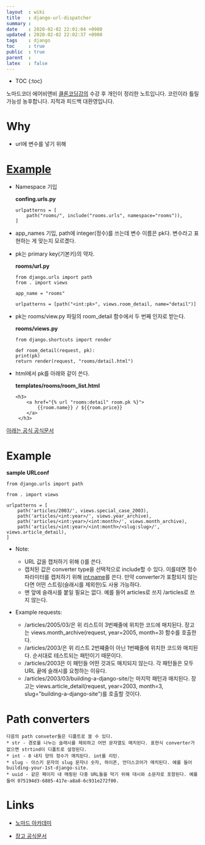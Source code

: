 ```yaml
---
layout  : wiki
title   : django-url-dispatcher 
summary : 
date    : 2020-02-02 22:01:04 +0900
updated : 2020-02-02 22:02:37 +0900
tags    : django
toc     : true
public  : true
parent  : 
latex   : false
---
```

* TOC
{:toc}

 노마드코더 에어비앤비 [클론코딩강의](https://academy.nomadcoders.co/courses/637659/lectures/11906079) 수강 후 개인이 정리한 노트입니다. 코린이라 틀릴 가능성 농후합니다. 지적과 피드백 대환영입니다.

# Why
* url에 변수를 넣기 위해

# [Example](https://github.com/nomadcoders/airbnb-clone/commit/81362b70afb5541cc1538a0b299d0b517c4af5b4)

* Namespace 기입

    **confing.urls.py**
    ```
    urlpatterns = [
        path("rooms/", include("rooms.urls", namespace="rooms")),
    ]
    ```

* app_names 기입, path에 integer(정수)를 쓰는데 변수 이름은 pk다. 변수라고 표현하는 게 맞는지 모르곘다.
* pk는 primary key(기본키)의 약자.

    **rooms/url.py**
    ```
    from django.urls import path
    from . import views

    app_name = "rooms"

    urlpatterns = [path("<int:pk>", views.room_detail, name="detail")]
    ```

* pk는 rooms/view.py 파일의 room_detail 함수에서 두 번째 인자로 받는다.

    **rooms/views.py**
    ```
    from django.shortcuts import render

    def room_detail(request, pk):
    print(pk)
    return render(request, "rooms/detail.html")
    ```

* html에서 pk를 아래와 같이 쓴다. 

    **templates/rooms/room_list.html**
    ```
    <h3>
        <a href="{% url "rooms:detail" room.pk %}">
            {{room.name}} / ${{room.price}}
        </a>
     </h3>
    ```


[아래는 공식 공식문서](https://docs.djangoproject.com/en/3.0/topics/http/urls/)

# Example

**sample URLconf**
```
from django.urls import path

from . import views

urlpatterns = [
    path('articles/2003/', views.special_case_2003),
    path('articles/<int:year>/', views.year_archive),
    path('articles/<int:year>/<int:month>/', views.month_archive),
    path('articles/<int:year>/<int:month>/<slug:slug>/', views.article_detail),
]
```

* Note:
    * URL 값을 캡처하기 위해 ()를 쓴다.
    * 캡처된 값은 converter type을 선택적으로 include할 수 있다. 이를테면 정수 파라미터를 캡처하기 위해 <int:name>를 쓴다.
    만약 converter가 포함되지 않는다면 어떤 스트링(슬래시를 제외한)도 사용 가능하다.
    * 맨 앞에 슬래시를 붙일 필요는 없다. 예를 들어 articles로 쓰지 /articles로 쓰지 않는다.

* Example requests:
    * /articles/2005/03/은 위 리스트이 3번째줄에 위치한 코드에 매치된다.
    장고는 views.month_archive(request, year=2005, month=3) 함수를 호출한다.
    * /articles/2003/은 위 리스트 2번쨰줄이 아닌 1번째줄에 위치한 코드와 매치된다. 순서대로 테스트되는 패턴이기 때문이다.
    * /articles/2003은 이 패턴들 어떤 것과도 매치되지 않는다. 각 패턴들은 모두 URL 끝에 슬래시를 요청하는 이유다.
    * /articles/2003/03/building-a-django-site/는 마지막 패턴과 매치된다.
    장고는 views.article_detail(request, year=2003, month=3, slug="building-a-django-site")를 호출할 것이다.
 
# Path converters
    다음의 path conveter들은 디폴트로 쓸 수 있다.
    * str - 경로를 나누는 슬래시를 제외하고 어떤 문자열도 매치된다. 표현식 converter가 없으면 strtind이 디폴트로 설정된다.
    * int - 0 내지 양의 정수가 매치된다. int를 리턴.
    * slug - 아스키 문자의 slug 문자나 숫자, 하이픈, 언더스코어가 매치된다. 예를 들어 building-your-1st-django-site.
    * uuid - 같은 페이지 내 매핑된 다중 URL들을 막기 위해 대시와 소문자로 포함된다. 예를 들어 075194d3-6885-417e-a8a8-6c931e272f00.

# Links

* [노마드 아카데미](https://academy.nomadcoders.co/courses/637659/lectures/11906079)

* [장고 공식문서](https://docs.djangoproject.com/en/3.0/topics/http/urls/) 
